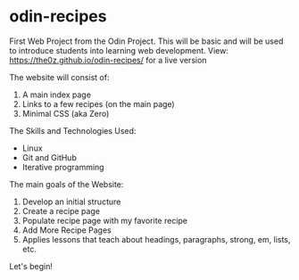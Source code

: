 # odin-recipes
First Web Project from the Odin Project. This will be basic and will be used to introduce students into learning web development.
View: https://the0z.github.io/odin-recipes/ for a live version


The website will consist of:
1. A main index page
2. Links to a few recipes (on the main page)
3. Minimal CSS (aka Zero)


The Skills and Technologies Used:
- Linux
- Git and GitHub
- Iterative programming


The main goals of the Website:
1. Develop an initial structure
2. Create a recipe page
3. Populate recipe page with my favorite recipe
4. Add More Recipe Pages
5. Applies lessons that teach about headings, paragraphs, strong, em, lists, etc.

Let's begin!
